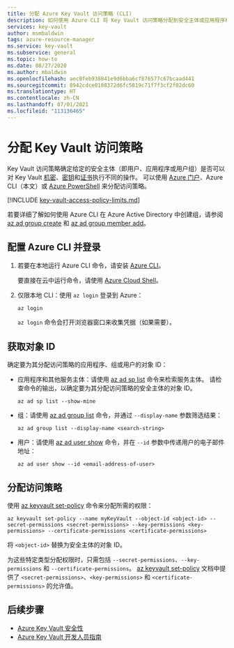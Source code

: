 ```yaml
---
title: 分配 Azure Key Vault 访问策略 (CLI)
description: 如何使用 Azure CLI 将 Key Vault 访问策略分配到安全主体或应用程序标识。
services: key-vault
author: msmbaldwin
tags: azure-resource-manager
ms.service: key-vault
ms.subservice: general
ms.topic: how-to
ms.date: 08/27/2020
ms.author: mbaldwin
ms.openlocfilehash: aec0feb938841e9d6bba6cf876577c67bcaad441
ms.sourcegitcommit: 8942cdce0108372d6fc5819c71f7f3cf2f02dc60
ms.translationtype: HT
ms.contentlocale: zh-CN
ms.lasthandoff: 07/01/2021
ms.locfileid: "113136465"
---
```

# <a name="assign-a-key-vault-access-policy"></a>分配 Key Vault 访问策略

Key Vault 访问策略确定给定的安全主体（即用户、应用程序或用户组）是否可以对 Key Vault [机密](../secrets/index.yml)、[密钥](../keys/index.yml)和[证书](../certificates/index.yml)执行不同的操作。 可以使用 [Azure 门户](assign-access-policy-portal.md)、Azure CLI（本文）或 [Azure PowerShell](assign-access-policy-powershell.md) 来分配访问策略。

[!INCLUDE [key-vault-access-policy-limits.md](../../../includes/key-vault-access-policy-limits.md)]

若要详细了解如何使用 Azure CLI 在 Azure Active Directory 中创建组，请参阅 [az ad group create](/cli/azure/ad/group#az_ad_group_create) 和 [az ad group member add](/cli/azure/ad/group/member#az_ad_group_member_add)。

## <a name="configure-the-azure-cli-and-sign-in"></a>配置 Azure CLI 并登录

1. 若要在本地运行 Azure CLI 命令，请安装 [Azure CLI](/cli/azure/install-azure-cli)。
 
    要直接在云中运行命令，请使用 [Azure Cloud Shell](../../cloud-shell/overview.md)。

1. 仅限本地 CLI：使用 `az login` 登录到 Azure：

    ```bash
    az login
    ```

    `az login` 命令会打开浏览器窗口来收集凭据（如果需要）。

## <a name="acquire-the-object-id"></a>获取对象 ID

确定要为其分配访问策略的应用程序、组或用户的对象 ID：

- 应用程序和其他服务主体：请使用 [az ad sp list](/cli/azure/ad/sp#az_ad_sp_list) 命令来检索服务主体。 请检查命令的输出，以确定要为其分配访问策略的安全主体的对象 ID。

    ```azurecli-interactive
    az ad sp list --show-mine
    ```

- 组：请使用 [az ad group list](/cli/azure/ad/group#az_ad_group_list) 命令，并通过 `--display-name` 参数筛选结果：

     ```azurecli-interactive
    az ad group list --display-name <search-string>
    ```

- 用户：请使用 [az ad user show](/cli/azure/ad/user#az_ad_user_show) 命令，并在 `--id` 参数中传递用户的电子邮件地址：

    ```azurecli-interactive
    az ad user show --id <email-address-of-user>
    ```

## <a name="assign-the-access-policy"></a>分配访问策略
    
使用 [az keyvault set-policy](/cli/azure/keyvault#az_keyvault_set_policy) 命令来分配所需的权限：

```azurecli-interactive
az keyvault set-policy --name myKeyVault --object-id <object-id> --secret-permissions <secret-permissions> --key-permissions <key-permissions> --certificate-permissions <certificate-permissions>
```

将 `<object-id>` 替换为安全主体的对象 ID。

为这些特定类型分配权限时，只需包括 `--secret-permissions`、`--key-permissions` 和 `--certificate-permissions`。 [az keyvault set-policy](/cli/azure/keyvault#az_keyvault_set_policy) 文档中提供了 `<secret-permissions>`、`<key-permissions>` 和 `<certificate-permissions>` 的允许值。

## <a name="next-steps"></a>后续步骤

- [Azure Key Vault 安全性](security-features.md)
- [Azure Key Vault 开发人员指南](developers-guide.md)
